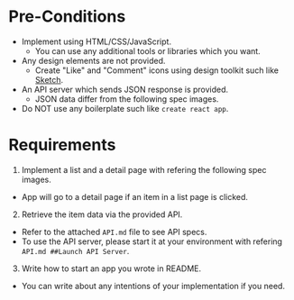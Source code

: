 # Pre-Conditions

-   Implement using HTML/CSS/JavaScript.
    -   You can use any additional tools or libraries which you want.
-   Any design elements are not provided.
    -   Create "Like" and "Comment" icons using design toolkit such like [Sketch](https://www.sketchapp.com/).
-   An API server which sends JSON response is provided.
    -   JSON data differ from the following spec images.
-   Do NOT use any boilerplate such like `create react app`.

# Requirements

1. Implement a list and a detail page with refering the following spec images.

-   App will go to a detail page if an item in a list page is clicked.

2. Retrieve the item data via the provided API.

-   Refer to the attached `API.md` file to see API specs.
-   To use the API server, please start it at your environment with refering `API.md ##Launch API Server`.

3. Write how to start an app you wrote in README.

-   You can write about any intentions of your implementation if you need.
